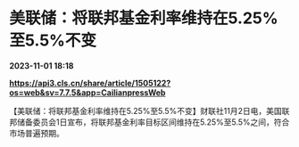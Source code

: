 # 美联储：将联邦基金利率维持在5.25%至5.5%不变

**2023-11-01 18:18**

**https://api3.cls.cn/share/article/1505122?os=web&sv=7.7.5&app=CailianpressWeb**

【美联储：将联邦基金利率维持在5.25%至5.5%不变】财联社11月2日电，美国联邦储备委员会1日宣布，将联邦基金利率目标区间维持在5.25%至5.5%之间，符合市场普遍预期。